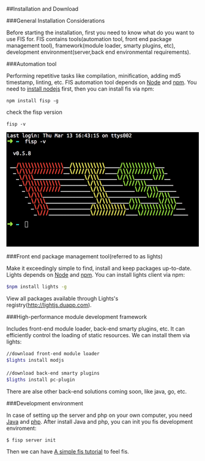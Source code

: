 ##Installation and Download

###General Installation Considerations

Before starting the installation, first you need to know what do you want to use FIS for. FIS contains tools(automation tool, front end package management tool), framework(module loader, smarty plugins, etc), development environment(server,back end environmental requirements).

###Automation tool

Performing repetitive tasks like compilation, minification, adding md5 timestamp, linting, etc. FIS automation tool depends on [Node](http://nodejs.org/) and [npm](https://www.npmjs.org/). You need to [install nodejs](http://nodejs.org/) first, then you can install fis via npm:

```
npm install fisp -g
```

check the fisp version

```
fisp -v
```

![fisp version](./images/v.png)

###Front end package management tool(referred to as lights)

Make it exceedingly simple to find, install and keep packages up-to-date. Lights depends on [Node](http://nodejs.org/) and [npm](https://www.npmjs.org/). You can install lights client via npm:

```bash
$npm install lights -g
```

View all packages available through Lights's registry(http://lightjs.duapp.com).

###High-performance module development framework

Includes front-end module loader, back-end smarty plugins, etc. It can efficiently control the loading of static resources. We can install them via lights:

```bash
//download front-end module loader
$lights install modjs

//download back-end smarty plugins
$ligths install pc-plugin
```

There are alse other back-end solutions coming soon, like java, go, etc.

###Development environment

In case of setting up the server and php on your own computer, you need [Java](http://java.com/en/) and [php](http://cn2.php.net/downloads.php). After install Java and php, you can init you fis development enviroment:

```
$ fisp server init
```

Then we can have [A simple fis tutorial](./getting-started.md) to feel fis.